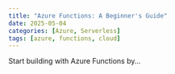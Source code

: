 ```yaml
---
title: "Azure Functions: A Beginner's Guide"
date: 2025-05-04
categories: [Azure, Serverless]
tags: [azure, functions, cloud]
---
```


Start building with Azure Functions by...

